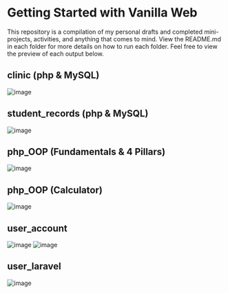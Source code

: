 # Getting Started with Vanilla Web

This repository is a compilation of my personal drafts and completed mini-projects, activities, and anything that comes to mind.
View the README.md in each folder for more details on how to run each folder.
Feel free to view the preview of each output below.

## clinic (php & MySQL)
![image](https://user-images.githubusercontent.com/104879438/190954620-1e67c4f7-45dc-4890-8202-8d82fb4ebe4a.png)

## student_records (php & MySQL)
![image](https://user-images.githubusercontent.com/104879438/190968448-9b87890a-692c-4d03-8f96-30cd298062c4.png)

## php_OOP (Fundamentals & 4 Pillars)
![image](https://user-images.githubusercontent.com/104879438/190955298-131ca37e-c7b1-42a4-bf05-33d8380ae58b.png)

## php_OOP (Calculator)
![image](https://user-images.githubusercontent.com/104879438/190955119-8ef5a5a5-187c-410b-b154-2603faeef416.png)

## user_account
![image](https://user-images.githubusercontent.com/104879438/190966481-f16d1baf-3d9d-4dbd-bf7b-ab02a4e932e4.png)
![image](https://user-images.githubusercontent.com/104879438/190965753-7da25c2a-168a-4099-b9aa-60b6fc91b95e.png)

## user_laravel
![image](https://user-images.githubusercontent.com/104879438/191311969-7fda4953-5fc3-43d9-90b8-cba04aeed591.png)








